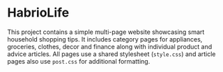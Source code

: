 # HabrioLife

This project contains a simple multi-page website showcasing smart household shopping tips. It includes category pages for appliances, groceries, clothes, decor and finance along with individual product and advice articles. All pages use a shared stylesheet (`style.css`) and article pages also use `post.css` for additional formatting.
